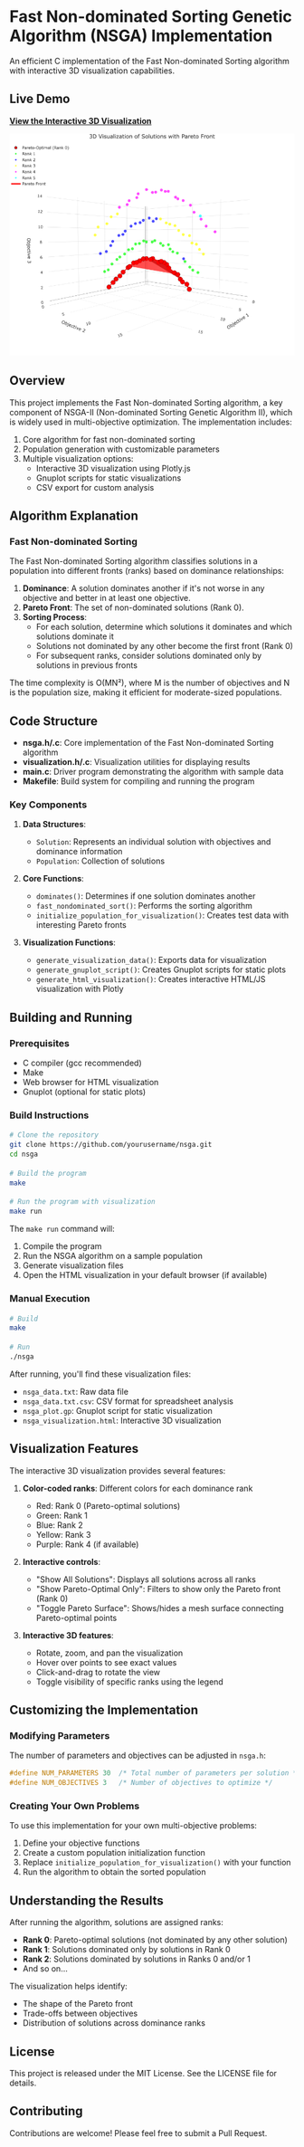 # Fast Non-dominated Sorting Genetic Algorithm (NSGA) Implementation

An efficient C implementation of the Fast Non-dominated Sorting algorithm with interactive 3D visualization capabilities.

## Live Demo
**[View the Interactive 3D Visualization](https://nsga.busbuddy-aus.in/nsga_visualization)**

![NSGA Visualization Sample](./image/nsga_visualization.png)

## Overview

This project implements the Fast Non-dominated Sorting algorithm, a key component of NSGA-II (Non-dominated Sorting Genetic Algorithm II), which is widely used in multi-objective optimization. The implementation includes:

1. Core algorithm for fast non-dominated sorting
2. Population generation with customizable parameters
3. Multiple visualization options:
   - Interactive 3D visualization using Plotly.js
   - Gnuplot scripts for static visualizations
   - CSV export for custom analysis

## Algorithm Explanation

### Fast Non-dominated Sorting

The Fast Non-dominated Sorting algorithm classifies solutions in a population into different fronts (ranks) based on dominance relationships:

1. **Dominance**: A solution dominates another if it's not worse in any objective and better in at least one objective.
2. **Pareto Front**: The set of non-dominated solutions (Rank 0).
3. **Sorting Process**:
   - For each solution, determine which solutions it dominates and which solutions dominate it
   - Solutions not dominated by any other become the first front (Rank 0)
   - For subsequent ranks, consider solutions dominated only by solutions in previous fronts

The time complexity is O(MN²), where M is the number of objectives and N is the population size, making it efficient for moderate-sized populations.

## Code Structure

- **nsga.h/.c**: Core implementation of the Fast Non-dominated Sorting algorithm
- **visualization.h/.c**: Visualization utilities for displaying results
- **main.c**: Driver program demonstrating the algorithm with sample data
- **Makefile**: Build system for compiling and running the program

### Key Components

1. **Data Structures**:
   - `Solution`: Represents an individual solution with objectives and dominance information
   - `Population`: Collection of solutions

2. **Core Functions**:
   - `dominates()`: Determines if one solution dominates another
   - `fast_nondominated_sort()`: Performs the sorting algorithm
   - `initialize_population_for_visualization()`: Creates test data with interesting Pareto fronts

3. **Visualization Functions**:
   - `generate_visualization_data()`: Exports data for visualization
   - `generate_gnuplot_script()`: Creates Gnuplot scripts for static plots
   - `generate_html_visualization()`: Creates interactive HTML/JS visualization with Plotly

## Building and Running

### Prerequisites

- C compiler (gcc recommended)
- Make
- Web browser for HTML visualization
- Gnuplot (optional for static plots)

### Build Instructions

```bash
# Clone the repository
git clone https://github.com/yourusername/nsga.git
cd nsga

# Build the program
make

# Run the program with visualization
make run
```

The `make run` command will:
1. Compile the program
2. Run the NSGA algorithm on a sample population
3. Generate visualization files
4. Open the HTML visualization in your default browser (if available)

### Manual Execution

```bash
# Build
make

# Run
./nsga
```

After running, you'll find these visualization files:
- `nsga_data.txt`: Raw data file
- `nsga_data.txt.csv`: CSV format for spreadsheet analysis
- `nsga_plot.gp`: Gnuplot script for static visualization
- `nsga_visualization.html`: Interactive 3D visualization

## Visualization Features

The interactive 3D visualization provides several features:

1. **Color-coded ranks**: Different colors for each dominance rank
   - Red: Rank 0 (Pareto-optimal solutions)
   - Green: Rank 1
   - Blue: Rank 2
   - Yellow: Rank 3
   - Purple: Rank 4 (if available)

2. **Interactive controls**:
   - "Show All Solutions": Displays all solutions across all ranks
   - "Show Pareto-Optimal Only": Filters to show only the Pareto front (Rank 0)
   - "Toggle Pareto Surface": Shows/hides a mesh surface connecting Pareto-optimal points

3. **Interactive 3D features**:
   - Rotate, zoom, and pan the visualization
   - Hover over points to see exact values
   - Click-and-drag to rotate the view
   - Toggle visibility of specific ranks using the legend

## Customizing the Implementation

### Modifying Parameters

The number of parameters and objectives can be adjusted in `nsga.h`:

```c
#define NUM_PARAMETERS 30  /* Total number of parameters per solution */
#define NUM_OBJECTIVES 3   /* Number of objectives to optimize */
```

### Creating Your Own Problems

To use this implementation for your own multi-objective problems:

1. Define your objective functions
2. Create a custom population initialization function
3. Replace `initialize_population_for_visualization()` with your function
4. Run the algorithm to obtain the sorted population

## Understanding the Results

After running the algorithm, solutions are assigned ranks:

- **Rank 0**: Pareto-optimal solutions (not dominated by any other solution)
- **Rank 1**: Solutions dominated only by solutions in Rank 0
- **Rank 2**: Solutions dominated by solutions in Ranks 0 and/or 1
- And so on...

The visualization helps identify:
- The shape of the Pareto front
- Trade-offs between objectives
- Distribution of solutions across dominance ranks

## License

This project is released under the MIT License. See the LICENSE file for details.

## Contributing

Contributions are welcome! Please feel free to submit a Pull Request.